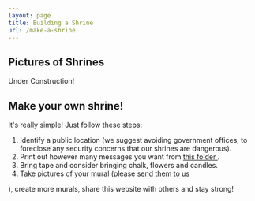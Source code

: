 ```yaml
---
layout: page
title: Building a Shrine
url: /make-a-shrine
---
```

## Pictures of Shrines
<p class="message">
    Under Construction!
</p>

## Make your own shrine!
It's really simple! Just follow these steps:

1. Identify a public location (we suggest avoiding government offices,
to foreclose any security concerns that our shrines are dangerous).
2. Print out however many messages you want from
<a href="https://drive.google.com/drive/folders/1aRpAN8JHmypNuLKORxiVDTqmN1Rxosm6"
    target="_blank">
    this folder
</a>.
3. Bring tape and consider bringing chalk,
 flowers and candles.
4. Take pictures of your mural (please
<a href="/connect"
    target="_blank">
    send them to us
</a>
), create more murals, share this website with others and stay strong!
